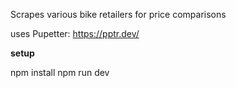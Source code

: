 Scrapes various bike retailers for price comparisons

uses Pupetter: https://pptr.dev/

**setup**

npm install
npm run dev
